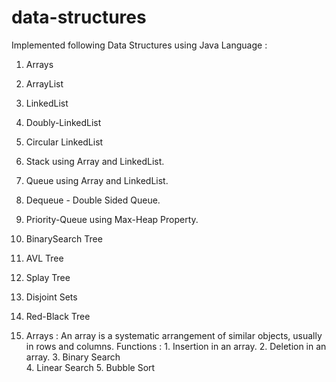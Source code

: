 # data-structures

Implemented following Data Structures using Java Language :
1.  Arrays
2.  ArrayList
3.  LinkedList
4.  Doubly-LinkedList
5.  Circular LinkedList
6.  Stack using Array and LinkedList.
7.  Queue using Array and LinkedList.
8.  Dequeue - Double Sided Queue.
9.  Priority-Queue using Max-Heap Property.
10. BinarySearch Tree
11. AVL Tree
12. Splay Tree
13. Disjoint Sets
14. Red-Black Tree

1.  Arrays : An array is a systematic arrangement of similar objects, usually in rows and columns.
    Functions : 1. Insertion in an array.
		2. Deletion in an array.
		3. Binary Search		
		4. Linear Search
		5. Bubble Sort